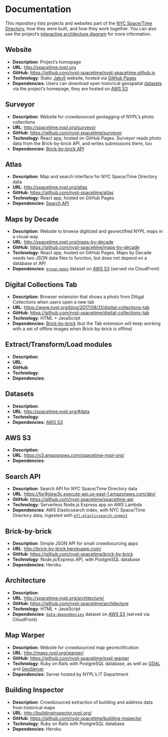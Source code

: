 # Documentation

This repository lists projects and websites part of the [NYC Space/Time Directory](http://spacetime.nypl.org), how they were built, and how they work together. You can also see the project’s [interactive architecture diagram](http://spacetime.nypl.org/architecture/) for more information.

## Website

- __Description__: Project’s homepage
- __URL__: http://spacetime.nypl.org
- __GitHub__: https://github.com/nypl-spacetime/nypl-spacetime.github.io
- __Technology__: Static [Jekyll](https://jekyllrb.com/) website, hosted via [GitHub Pages](https://pages.github.com/)
- __Dependencies__: Users can download open historical geospatial [datasets](#datasets) via the project’s homepage, they are hosted on [AWS S3](#aws-s3)

## Surveyor

- __Description__: Website for crowdsourced geotagging of NYPL’s photo collections
- __URL__: http://spacetime.nypl.org/surveyor
- __GitHub__: https://github.com/nypl-spacetime/surveyor
- __Technology__: React app, hosted on GitHub Pages. Surveyor reads photo data from the Brick-by-brick API, and writes submissions there, too
- __Dependencies__: [Brick-by-brick API](#brick-by-brick)

## Atlas

- __Description__: Map and search interface for NYC Space/Time Directory data
- __URL__: http://spacetime.nypl.org/atlas
- __GitHub__: https://github.com/nypl-spacetime/atlas
- __Technology__: React app, hosted on GitHub Pages
- __Dependencies__: [Search API](#search-api)

## Maps by Decade

- __Description__: Website to browse digitized and georectified NYPL maps in a visual way
- __URL__: http://spacetime.nypl.org/maps-by-decade
- __GitHub__: https://github.com/nypl-spacetime/maps-by-decade
- __Technology__: React app, hosted on GitHub Pages. Maps by Decade needs two JSON data files to function, but does not depend on a database or API
- __Dependencies__: [`group-maps`](http://s3.amazonaws.com/spacetime-nypl-org/datasets/group-maps/maps-by-decade.grouped.json) dataset on [AWS S3](#aws-s3) (served via CloudFront)

## Digital Collections Tab

- __Description__: Browser extension that shows a photo from Ditigal Collections when users open a new tab
- __URL__: https://www.nypl.org/blog/2017/08/31/digital-collections-tab
- __GitHub__: https://github.com/nypl-spacetime/digital-collections-tab
- __Technology__: HTML + JavaScript
- __Dependencies__: [Brick-by-brick](#brick-by-brick) (but the Tab extension will keep working with a set of offline images when Brick-by-brick is offline)

## Extract/Transform/Load modules

- __Description__:
- __URL__:
- __GitHub__:
- __Technology__:
- __Dependencies__:

## Datasets

- __Description__:
- __URL__: http://spacetime.nypl.org/#data
- __Technology__:
- __Dependencies__: [AWS S3](#aws-s3)

## AWS S3

- __Description__:
- __URL__: https://s3.amazonaws.com/spacetime-nypl-org/
- __Dependencies__:

## Search API

- __Description__: Search API for NYC Space/Time Directory data
- __URL__: https://fpr9gjsw3c.execute-api.us-east-1.amazonaws.com/dev/
- __GitHub__: https://github.com/nypl-spacetime/spacetime-api
- __Technology__: Serverless Node.js Express app on AWS Lambda
- __Dependencies__: AWS Elasticsearch index, with NYC Space/Time Directory data, ingested with [`etl-elasticsearch-ingest`](https://github.com/nypl-spacetime/etl-elasticsearch-ingest)

## Brick-by-brick

- __Description__: Simple JSON API for small crowdsourcing apps
- __URL__: http://brick-by-brick.herokuapp.com/
- __GitHub__: https://github.com/nypl-spacetime/brick-by-brick
- __Technology__: Node.js/Express API, with PostgreSQL database
- __Dependencies__: Heroku

## Architecture

- __Description__:
- __URL__: http://spacetime.nypl.org/architecture/
- __GitHub__: https://github.com/nypl-spacetime/architecture
- __Technology__: HTML + JavaScript
- __Dependencies__: [`data-dependencies`](http://s3.amazonaws.com/spacetime-nypl-org/datasets/data-dependencies/spacetime-graph.svg) dataset on [AWS S3](#aws-s3) (served via CloudFront)

## Map Warper

- __Description__: Website for crowdsourced map georectification
- __URL__: http://maps.nypl.org/warper/
- __GitHub__: https://github.com/nypl-spacetime/nypl-warper
- __Technology__: Ruby on Rails with PostgreSQL database, as well as [GDAL](http://www.gdal.org/) and [GeoServer](http://geoserver.org/)
- __Dependencies__: Server hosted by NYPL’s IT Department

## Building Inspector

- __Description__: Crowdsourced extraction of building and address data from historical maps
- __URL__: http://buildinginspector.nypl.org/
- __GitHub__: https://github.com/nypl-spacetime/building-inspector
- __Technology__: Ruby on Rails with PostgreSQL database
- __Dependencies__: Heroku
